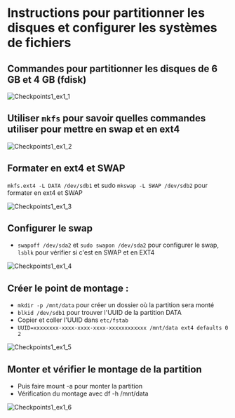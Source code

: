 # Instructions pour partitionner les disques et configurer les systèmes de fichiers

## Commandes pour partitionner les disques de 6 GB et 4 GB (fdisk)

![Checkpoints1_ex1_1](https://github.com/Blazeuhh/Quetes_WCS/blob/main/images/Checkpoints1_ex1_1.png?raw=true)

## Utiliser `mkfs` pour savoir quelles commandes utiliser pour mettre en swap et en ext4

![Checkpoints1_ex1_2](https://github.com/Blazeuhh/Quetes_WCS/assets/156552845/88db1dad-ef80-4d3d-9f72-7a31a46ae76d)

## Formater en ext4 et SWAP

`mkfs.ext4 -L DATA /dev/sdb1` et sudo `mkswap -L SWAP /dev/sdb2` pour formater en ext4 et SWAP

![Checkpoints1_ex1_3](https://github.com/Blazeuhh/Quetes_WCS/assets/156552845/03c4e41b-c491-4179-9424-ae3ce1819fc3)

## Configurer le swap

- `swapoff /dev/sda2` et `sudo swapon /dev/sda2` pour configurer le swap, `lsblk` pour vérifier si c'est en SWAP et en EXT4

![Checkpoints1_ex1_4](https://github.com/Blazeuhh/Quetes_WCS/assets/156552845/8c027c09-5f99-434c-9d5d-a04fa4a908de)

## Créer le point de montage :

- `mkdir -p /mnt/data` pour créer un dossier où la partition sera monté
- `blkid /dev/sdb1` pour trouver l'UUID de la partition DATA
- Copier et coller l'UUID dans `etc/fstab`
- `UUID=xxxxxxxx-xxxx-xxxx-xxxx-xxxxxxxxxxxx /mnt/data ext4 defaults 0 2`

![Checkpoints1_ex1_5](https://github.com/Blazeuhh/Quetes_WCS/assets/156552845/394486bb-ec6c-4b3f-8da6-1193f5cc9fde)

## Monter et vérifier le montage de la partition
- Puis faire mount -a pour monter la partition
- Vérification du montage avec df -h /mnt/data

![Checkpoints1_ex1_6](https://github.com/Blazeuhh/Quetes_WCS/assets/156552845/0135959c-2865-4df5-a1ad-5b236ca1c694)
